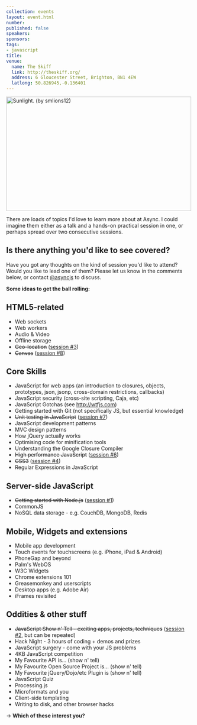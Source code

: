 ```yaml
--- 
collection: events
layout: event.html
number: 
published: false
speakers: 
sponsors: 
tags: 
- javascript
title: 
venue: 
  name: The Skiff
  link: http://theskiff.org/
  address: 6 Gloucester Street, Brighton, BN1 4EW
  latlong: 50.826945,-0.136401
---
```

<a href="http://www.flickr.com/photos/rishibando/4282630035/" title="Sunlight. (by smlions12)"><img src="http://asyncjs.com/wp/wp-content/uploads/2010/05/4282630035_b4351c3d0b.jpg" title="Sunlight. (by smlions12)" alt="Sunlight. (by smlions12)" width="500" height="309" /></a>

There are loads of topics I'd love to learn more about at Async. I could imagine them either as a talk and a hands-on practical session in one, or perhaps spread over two consecutive sessions.

<h2>Is there anything you'd like to see covered?</h2>
Have you got any thoughts on the kind of session you'd like to attend? Would you like to lead one of them? Please let us know in the comments below, or contact <a href="http://twitter.com/asyncjs">@asyncjs</a> to discuss.

<strong>Some ideas to get the ball rolling:</strong>

<h2>HTML5-related</h2>
<ul>
	<li>Web sockets</li>
	<li>Web workers</li>
	<li>Audio &amp; Video</li>
	<li>Offline storage</li>
	<li><del datetime="2010-06-15T17:58:02+00:00">Geo-location</del> (<a href="http://asyncjs.com/geomobile/">session #3</a>)</li>
	<li><del datetime="2010-08-13T20:43:13+00:00">Canvas</del> (<a href="http://asyncjs.com/canvas/">session #8</a>)</li>
</ul>
<h2>Core Skills</h2>
<ul>
	<li>JavaScript for web apps (an introduction to closures, objects, prototypes, json, jsonp, cross-domain restrictions, callbacks)</li>
	<li>JavaScript security (cross-site scripting, Caja, etc)</li>
	<li>JavaScript Gotchas (see <a href="http://wtfjs.com/">http://wtfjs.com</a>)</li>
	<li>Getting started with Git (not specifically JS, but essential knowledge)</li>
	<li><del datetime="2010-07-30T11:31:57+00:00">Unit testing in JavaScript</del> (<a href="http://asyncjs.com/unit/">session #7</a>)</li>
	<li>JavaScript development patterns</li>
	<li>MVC design patterns</li>
	<li>How jQuery actually works</li>
	<li>Optimising code for minification tools</li>
	<li>Understanding the Google Closure Compiler</li>
	<li><del datetime="2010-07-30T11:31:57+00:00">High performance JavaScript</del> (<a href="http://asyncjs.com/performance/">session #6</a>)</li>
	<li><del datetime="2010-06-24T23:46:53+00:00">CSS3</del> (<a href="http://asyncjs.com/css3/">session #4</a>)</li></li>
	<li>Regular Expressions in JavaScript</li>

</ul>
<h2>Server-side JavaScript</h2>
<ul>
	<li><del datetime="2010-05-07T11:50:15+00:00">Getting started with Node.js</del> (<a href="http://asyncjs.com/nodejs/">session #1</a>)</li>
	<li>CommonJS</li>
	<li>NoSQL data storage - e.g. CouchDB, MongoDB, Redis</li>
</ul>
<h2>Mobile, Widgets and extensions</h2>
<ul>
	<li>Mobile app development</li>
	<li>Touch events for touchscreens (e.g. iPhone, iPad &amp; Android)</li>
	<li>PhoneGap and beyond</li>
	<li>Palm's WebOS</li>
	<li>W3C Widgets</li>
	<li>Chrome extensions 101</li>
	<li>Greasemonkey and userscripts</li>
	<li>Desktop apps (e.g. Adobe Air)</li>
	<li>iFrames revisited</li>
</ul>
<h2>Oddities & other stuff</h2>
<ul>
	<li><del datetime="2010-06-01T12:43:43+00:00">JavaScript Show n' Tell - exciting apps, projects, techniques</del> (<a href="http://asyncjs.com/showntell/">session #2</a>, but can be repeated)</li>
	<li>Hack Night - 3 hours of coding + demos and prizes</li>
	<li>JavaScript surgery - come with your JS problems</li>
	<li>4KB JavaScript competition</li>
	<li>My Favourite API is... (show n' tell)</li>
	<li>My Favourite Open Source Project is... (show n' tell)</li>
	<li>My Favourite jQuery/Dojo/etc Plugin is (show n' tell)</li>
	<li>JavaScript Quiz</li>
	<li>Processing.js</li>
	<li>Microformats and you</li>
	<li>Client-side templating</li>
	<li>Writing to disk, and other browser hacks</li>
</ul>
-&gt; <strong>Which of these interest you?</strong>
